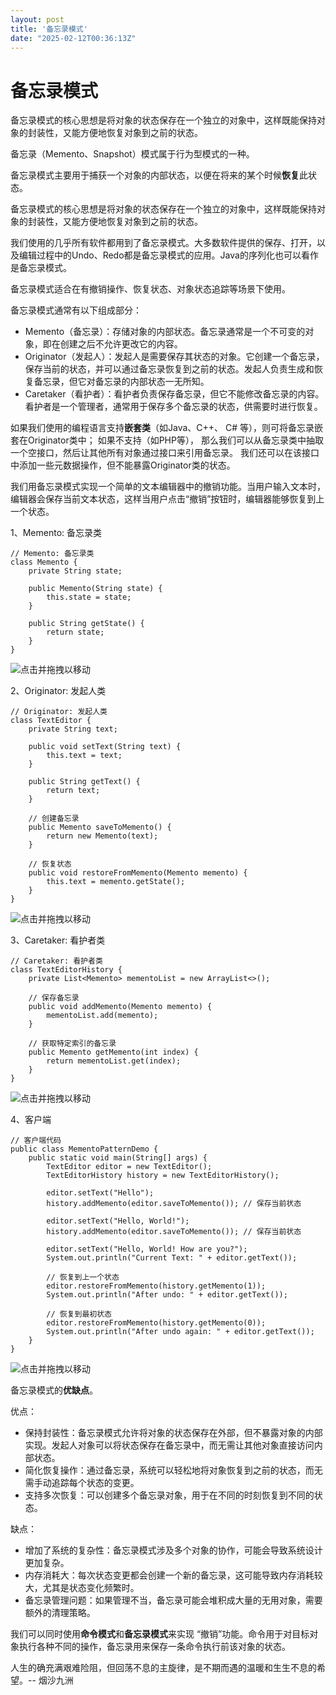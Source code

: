 ```yaml
---
layout: post
title: '备忘录模式'
date: "2025-02-12T00:36:13Z"
---
```

备忘录模式
=====

备忘录模式的核心思想是将对象的状态保存在一个独立的对象中，这样既能保持对象的封装性，又能方便地恢复对象到之前的状态。

备忘录（Memento、Snapshot）模式属于行为型模式的一种。

备忘录模式主要用于捕获一个对象的内部状态，以便在将来的某个时候**恢复**此状态。

备忘录模式的核心思想是将对象的状态保存在一个独立的对象中，这样既能保持对象的封装性，又能方便地恢复对象到之前的状态。

我们使用的几乎所有软件都用到了备忘录模式。大多数软件提供的保存、打开，以及编辑过程中的Undo、Redo都是备忘录模式的应用。Java的序列化也可以看作是备忘录模式。

备忘录模式适合在有撤销操作、恢复状态、对象状态追踪等场景下使用。

备忘录模式通常有以下组成部分：

*   Memento（备忘录）：存储对象的内部状态。备忘录通常是一个不可变的对象，即在创建之后不允许更改它的内容。
*   Originator（发起人）：发起人是需要保存其状态的对象。它创建一个备忘录，保存当前的状态，并可以通过备忘录恢复到之前的状态。发起人负责生成和恢复备忘录，但它对备忘录的内部状态一无所知。
*   Caretaker（看护者）：看护者负责保存备忘录，但它不能修改备忘录的内容。看护者是一个管理者，通常用于保存多个备忘录的状态，供需要时进行恢复。

如果我们使用的编程语言支持**嵌套类**（如Java、C++、 C# 等），则可将备忘录嵌套在Originator类中； 如果不支持（如PHP等）， 那么我们可以从备忘录类中抽取一个空接口，然后让其他所有对象通过接口来引用备忘录。 我们还可以在该接口中添加一些元数据操作，但不能暴露Originator类的状态。

我们用备忘录模式实现一个简单的文本编辑器中的撤销功能。当用户输入文本时，编辑器会保存当前文本状态，这样当用户点击“撤销”按钮时，编辑器能够恢复到上一个状态。

1、Memento: 备忘录类

    // Memento: 备忘录类
    class Memento {
        private String state;
    
        public Memento(String state) {
            this.state = state;
        }
    
        public String getState() {
            return state;
        }
    }

![](https://img2024.cnblogs.com/blog/1171560/202502/1171560-20250211225040065-228103236.gif "点击并拖拽以移动")

2、Originator: 发起人类

    // Originator: 发起人类
    class TextEditor {
        private String text;
    
        public void setText(String text) {
            this.text = text;
        }
    
        public String getText() {
            return text;
        }
    
        // 创建备忘录
        public Memento saveToMemento() {
            return new Memento(text);
        }
    
        // 恢复状态
        public void restoreFromMemento(Memento memento) {
            this.text = memento.getState();
        }
    }

![](https://img2024.cnblogs.com/blog/1171560/202502/1171560-20250211225040065-228103236.gif "点击并拖拽以移动")

3、Caretaker: 看护者类

    // Caretaker: 看护者类
    class TextEditorHistory {
        private List<Memento> mementoList = new ArrayList<>();
    
        // 保存备忘录
        public void addMemento(Memento memento) {
            mementoList.add(memento);
        }
    
        // 获取特定索引的备忘录
        public Memento getMemento(int index) {
            return mementoList.get(index);
        }
    }

![](https://img2024.cnblogs.com/blog/1171560/202502/1171560-20250211225040065-228103236.gif "点击并拖拽以移动")

4、客户端

    // 客户端代码
    public class MementoPatternDemo {
        public static void main(String[] args) {
            TextEditor editor = new TextEditor();
            TextEditorHistory history = new TextEditorHistory();
    
            editor.setText("Hello");
            history.addMemento(editor.saveToMemento()); // 保存当前状态
    
            editor.setText("Hello, World!");
            history.addMemento(editor.saveToMemento()); // 保存当前状态
    
            editor.setText("Hello, World! How are you?");
            System.out.println("Current Text: " + editor.getText());
    
            // 恢复到上一个状态
            editor.restoreFromMemento(history.getMemento(1));
            System.out.println("After undo: " + editor.getText());
    
            // 恢复到最初状态
            editor.restoreFromMemento(history.getMemento(0));
            System.out.println("After undo again: " + editor.getText());
        }
    }

![](https://img2024.cnblogs.com/blog/1171560/202502/1171560-20250211225040065-228103236.gif "点击并拖拽以移动")

备忘录模式的**优缺点**。

优点：

*   保持封装性：备忘录模式允许将对象的状态保存在外部，但不暴露对象的内部实现。发起人对象可以将状态保存在备忘录中，而无需让其他对象直接访问内部状态。
*   简化恢复操作：通过备忘录，系统可以轻松地将对象恢复到之前的状态，而无需手动追踪每个状态的变更。
*   支持多次恢复：可以创建多个备忘录对象，用于在不同的时刻恢复到不同的状态。

缺点：

*   增加了系统的复杂性：备忘录模式涉及多个对象的协作，可能会导致系统设计更加复杂。
*   内存消耗大：每次状态变更都会创建一个新的备忘录，这可能导致内存消耗较大，尤其是状态变化频繁时。
*   备忘录管理问题：如果管理不当，备忘录可能会堆积成大量的无用对象，需要额外的清理策略。

我们可以同时使用**命令模式**和**备忘录模式**来实现 “撤销”功能。命令用于对目标对象执行各种不同的操作，备忘录用来保存一条命令执行前该对象的状态。

人生的确充满艰难险阻，但回荡不息的主旋律，是不期而遇的温暖和生生不息的希望。-- 烟沙九洲